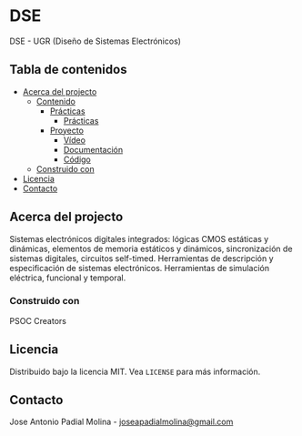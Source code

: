 <!-- PROJECT -->
# DSE
DSE - UGR (Diseño de Sistemas Electrónicos)

<!-- TABLE OF CONTENTS -->
## Tabla de contenidos

* [Acerca del projecto](#about-the-project)
  * [Contenido](#contens)
    * [Prácticas](#ps)
      * [Prácticas](#ps1)
    * [Proyecto](#p)
      * [Vídeo](#p1)
      * [Documentación](#p2)
      * [Código](#p3)
  * [Construido con](#built-with)
* [Licencia](#license)
* [Contacto](#contact)


<!-- Acerca del projecto -->
## Acerca del projecto
Sistemas electrónicos digitales integrados: lógicas CMOS estáticas y dinámicas, elementos de memoria estáticos y
dinámicos, sincronización de sistemas digitales, circuitos self-timed. Herramientas de descripción y especificación de
sistemas electrónicos. Herramientas de simulación eléctrica, funcional y temporal.

### Construido con
PSOC Creators

<!-- LICENCIA -->
## Licencia

Distribuido bajo la licencia MIT. Vea `LICENSE` para más información.

<!-- CONTACTO -->
## Contacto

Jose Antonio Padial Molina - joseapadialmolina@gmail.com

